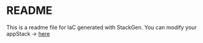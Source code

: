 # README
This is a readme file for IaC generated with StackGen.
You can modify your appStack -> [here](http://main.dev.stackgen.com/appstacks/40a803c6-0036-4c96-93db-807757740342)
